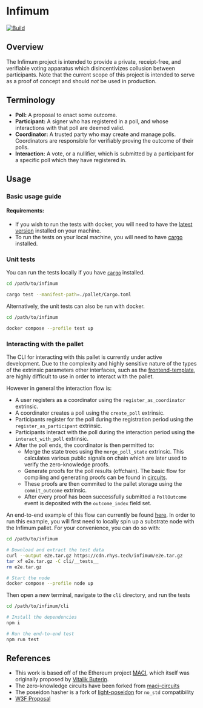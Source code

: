 # Infimum

[![Build](https://github.com/rhysbalevicius/infimum/actions/workflows/ci.yml/badge.svg)](https://github.com/rhysbalevicius/infimum/actions/workflows/ci.yml)

## Overview

The Infimum project is intended to provide a private, receipt-free, and verifiable voting apparatus which disincentivizes collusion between participants. Note that the current scope of this project is intended to serve as a proof of concept and should *not* be used in production.

## Terminology

- **Poll:** A proposal to enact some outcome.
- **Participant:** A signer who has registered in a poll, and whose interactions with that poll are deemed valid.
- **Coordinator:** A trusted party who may create and manage polls. Coordinators are responsible for verifiably proving the outcome of their polls.
- **Interaction:** A vote, or a nullifier, which is submitted by a participant for a specific poll which they have registered in.

## Usage

### Basic usage guide

#### Requirements:
- If you wish to run the tests with docker, you will need to have the [latest version](https://www.docker.com/) installed on your machine.
- To run the tests on your local machine, you will need to have [cargo](https://doc.rust-lang.org/cargo/getting-started/installation.html) installed. 

### Unit tests

You can run the tests locally if you have [`cargo`](https://doc.rust-lang.org/cargo/getting-started/installation.html) installed.
```sh
cd /path/to/infimum

cargo test --manifest-path=./pallet/Cargo.toml
```

Alternatively, the unit tests can also be run with docker. 

```sh
cd /path/to/infimum

docker compose --profile test up
```

### Interacting with the pallet

The CLI for interacting with this pallet is currently under active development. Due to the complexity and highly sensitive nature of the types of the extrinsic parameters other interfaces, such as the [frontend-template](https://github.com/rhysbalevicius/substrate-front-end-template), are highly difficult to use in order to interact with the pallet.  

However in general the interaction flow is:
- A user registers as a coordinator using the `register_as_coordinator` extrinsic.
- A coordinator creates a poll using the `create_poll` extrinsic.
- Participants register for the poll during the registration period using the `register_as_participant` extrinsic.
- Participants interact with the poll during the interaction period using the `interact_with_poll` extrinsic.
- After the poll ends, the coordinator is then permitted to:
    - Merge the state trees using the `merge_poll_state` extrinsic. This calculates various public signals on chain which are later used to verify the zero-knowledge proofs.
    - Generate proofs for the poll results (offchain). The basic flow for compiling and generating proofs can be found in [circuits](https://github.com/rhysbalevicius/infimum/tree/main/circuits).
    - These proofs are then commited to the pallet storage using the `commit_outcome` extrinsic.
    - After every proof has been successfully submitted a `PollOutcome` event is deposited with the `outcome_index` field set.

An end-to-end example of this flow can currently be found [here](https://github.com/rhysbalevicius/infimum/tree/main/cli/__tests__/e2e.test.ts). In order to run this example, you will first need to locally spin up a substrate node with the Infimum pallet. For your convenience, you can do so with: 
```sh
cd /path/to/infimum

# Download and extract the test data
curl --output e2e.tar.gz https://cdn.rhys.tech/infimum/e2e.tar.gz
tar xf e2e.tar.gz -C cli/__tests__
rm e2e.tar.gz

# Start the node
docker compose --profile node up
```
Then open a new terminal, navigate to the `cli` directory, and run the tests
```sh
cd /path/to/infimum/cli

# Install the dependencies
npm i

# Run the end-to-end test
npm run test
```

## References

- This work is based off of the Ethereum project [MACI](https://github.com/privacy-scaling-explorations/maci), which itself was originally proposed by [Vitalik Buterin](https://ethresear.ch/t/minimal-anti-collusion-infrastructure/5413). 
- The zero-knowledge circuits have been forked from [maci-circuits](https://github.com/privacy-scaling-explorations/maci/tree/dev/packages/circuits)
- The poseidon hasher is a fork of [light-poseidon](https://github.com/Lightprotocol/light-poseidon) for `no_std` compatibility
- [W3F Proposal](https://github.com/w3f/Grants-Program/blob/master/applications/infimum.md)

